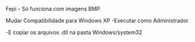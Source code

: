 Fepi - 
Só funciona com imagens BMP.

Mudar Compatibilidade para Windows XP
-Executar como Administrador

-E copiar os arquivos .dll na pasta Windows/system32

